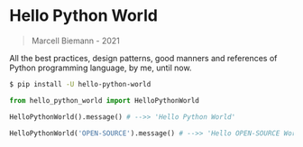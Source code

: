 # Hello Python World

> Marcell Biemann - 2021

All the best practices, design patterns, good manners and references of Python programming language, by me, until now.

```bash
$ pip install -U hello-python-world
```

```python
from hello_python_world import HelloPythonWorld

HelloPythonWorld().message() # -->> 'Hello Python World'

HelloPythonWorld('OPEN-SOURCE').message() # -->> 'Hello OPEN-SOURCE World'
```
